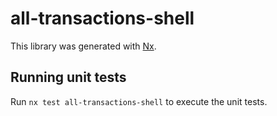 # all-transactions-shell

This library was generated with [Nx](https://nx.dev).

## Running unit tests

Run `nx test all-transactions-shell` to execute the unit tests.
